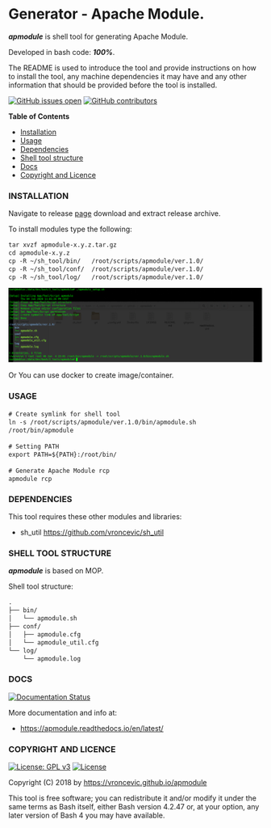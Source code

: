 # Generator - Apache Module.

***apmodule*** is shell tool for generating Apache Module.

Developed in bash code: ***100%***.

The README is used to introduce the tool and provide instructions on
how to install the tool, any machine dependencies it may have and any
other information that should be provided before the tool is installed.

[![GitHub issues open](https://img.shields.io/github/issues/vroncevic/apmodule.svg)](https://github.com/vroncevic/apmodule/issues)
 [![GitHub contributors](https://img.shields.io/github/contributors/vroncevic/apmodule.svg)](https://github.com/vroncevic/apmodule/graphs/contributors)

<!-- START doctoc -->
**Table of Contents**

- [Installation](https://github.com/vroncevic/apmodule#installation)
- [Usage](https://github.com/vroncevic/apmodule#usage)
- [Dependencies](https://github.com/vroncevic/apmodule#dependencies)
- [Shell tool structure](https://github.com/vroncevic/apmodule#shell-tool-structure)
- [Docs](https://github.com/vroncevic/apmodule#docs)
- [Copyright and Licence](https://github.com/vroncevic/apmodule#copyright-and-licence)
<!-- END doctoc -->

### INSTALLATION

Navigate to release [page](https://github.com/vroncevic/apmodule/releases) download and extract release archive.

To install modules type the following:

```
tar xvzf apmodule-x.y.z.tar.gz
cd apmodule-x.y.z
cp -R ~/sh_tool/bin/   /root/scripts/apmodule/ver.1.0/
cp -R ~/sh_tool/conf/  /root/scripts/apmodule/ver.1.0/
cp -R ~/sh_tool/log/   /root/scripts/apmodule/ver.1.0/
```

![alt tag](https://raw.githubusercontent.com/vroncevic/apmodule/dev/docs/setup_tree.png)

Or You can use docker to create image/container.

### USAGE

```
# Create symlink for shell tool
ln -s /root/scripts/apmodule/ver.1.0/bin/apmodule.sh /root/bin/apmodule

# Setting PATH
export PATH=${PATH}:/root/bin/

# Generate Apache Module rcp
apmodule rcp
```

### DEPENDENCIES

This tool requires these other modules and libraries:

* sh_util https://github.com/vroncevic/sh_util

### SHELL TOOL STRUCTURE

***apmodule*** is based on MOP.

Shell tool structure:
```
.
├── bin/
│   └── apmodule.sh
├── conf/
│   ├── apmodule.cfg
│   └── apmodule_util.cfg
└── log/
    └── apmodule.log
```

### DOCS

[![Documentation Status](https://readthedocs.org/projects/apmodule/badge/?version=latest)](https://apmodule.readthedocs.io/projects/apmodule/en/latest/?badge=latest)

More documentation and info at:

* https://apmodule.readthedocs.io/en/latest/

### COPYRIGHT AND LICENCE

[![License: GPL v3](https://img.shields.io/badge/License-GPLv3-blue.svg)](https://www.gnu.org/licenses/gpl-3.0) [![License](https://img.shields.io/badge/License-Apache%202.0-blue.svg)](https://opensource.org/licenses/Apache-2.0)


Copyright (C) 2018 by https://vroncevic.github.io/apmodule

This tool is free software; you can redistribute it and/or modify
it under the same terms as Bash itself, either Bash version 4.2.47 or,
at your option, any later version of Bash 4 you may have available.

